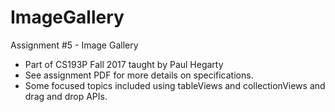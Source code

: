# ImageGallery
Assignment #5 - Image Gallery 
- Part of CS193P Fall 2017 taught by Paul Hegarty 
- See assignment PDF for more details on specifications.
- Some focused topics included using tableViews and collectionViews and drag and drop APIs.

